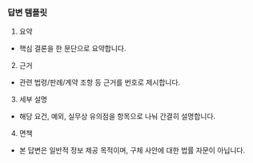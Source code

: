 ### 답변 템플릿

1) 요약
- 핵심 결론을 한 문단으로 요약합니다.

2) 근거
- 관련 법령/판례/계약 조항 등 근거를 번호로 제시합니다.

3) 세부 설명
- 해당 요건, 예외, 실무상 유의점을 항목으로 나눠 간결히 설명합니다.

4) 면책
- 본 답변은 일반적 정보 제공 목적이며, 구체 사안에 대한 법률 자문이 아닙니다.

